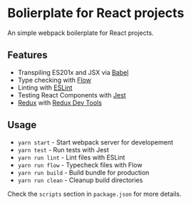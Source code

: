 Bolierplate for React projects
==============================

An simple webpack boilerplate for React projects.

## Features

* Transpiling ES201x and JSX via [Babel](https://babeljs.io)
* Type checking with [Flow](http://flowtype.org/)
* Linting with [ESLint](http://eslint.org/)
* Testing React Components with [Jest](https://facebook.github.io/jest/)
* [Redux](http://redux.js.org/) with [Redux Dev Tools](https://github.com/gaearon/redux-devtools)

## Usage

* `yarn start` - Start webpack server for developement
* `yarn test` - Run tests with Jest
* `yarn run lint` - Lint files with ESLint
* `yarn run flow` - Typecheck files with Flow
* `yarn run build` - Build bundle for production
* `yarn run clean` - Cleanup build directories

Check the `scripts` section in `package.json` for more details.
